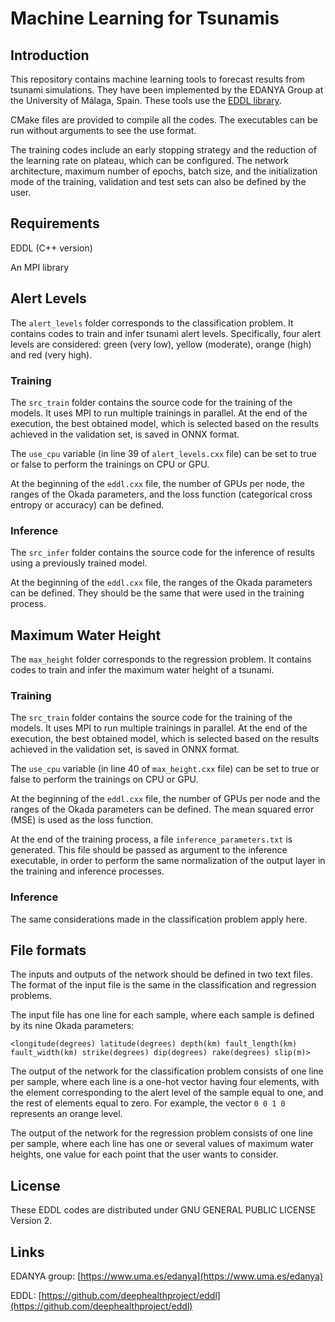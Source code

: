 # Machine Learning for Tsunamis

## Introduction

This repository contains machine learning tools to forecast results from tsunami simulations. They have been implemented by the EDANYA Group at the University of Málaga, Spain. These tools use the [EDDL library](https://github.com/deephealthproject/eddl).

CMake files are provided to compile all the codes. The executables can be run without arguments to see the use format.

The training codes include an early stopping strategy and the reduction of the learning rate on plateau, which can be configured. The network architecture, maximum number of epochs, batch size, and the initialization mode of the training, validation and test sets can also be defined by the user.


## Requirements

EDDL (C++ version)

An MPI library


## Alert Levels

The `alert_levels` folder corresponds to the classification problem. It contains codes to train and infer tsunami alert levels. Specifically, four alert levels are considered: green (very low), yellow (moderate), orange (high) and red (very high).

### Training

The `src_train` folder contains the source code for the training of the models. It uses MPI to run multiple trainings in parallel. At the end of the execution, the best obtained model, which is selected based on the results achieved in the validation set, is saved in ONNX format.

The `use_cpu` variable (in line 39 of `alert_levels.cxx` file) can be set to true or false to perform the trainings on CPU or GPU.

At the beginning of the `eddl.cxx` file, the number of GPUs per node, the ranges of the Okada parameters, and the loss function (categorical cross entropy or accuracy) can be defined.

### Inference

The `src_infer` folder contains the source code for the inference of results using a previously trained model.

At the beginning of the `eddl.cxx` file, the ranges of the Okada parameters can be defined. They should be the same that were used in the training process.


## Maximum Water Height

The `max_height` folder corresponds to the regression problem. It contains codes to train and infer the maximum water height of a tsunami.

### Training

The `src_train` folder contains the source code for the training of the models. It uses MPI to run multiple trainings in parallel. At the end of the execution, the best obtained model, which is selected based on the results achieved in the validation set, is saved in ONNX format.

The `use_cpu` variable (in line 40 of `max_height.cxx` file) can be set to true or false to perform the trainings on CPU or GPU.

At the beginning of the `eddl.cxx` file, the number of GPUs per node and the ranges of the Okada parameters can be defined. The mean squared error (MSE) is used as the loss function.

At the end of the training process, a file `inference_parameters.txt` is generated. This file should be passed as argument to the inference executable, in order to perform the same normalization of the output layer in the training and inference processes.

### Inference

The same considerations made in the classification problem apply here.


## File formats

The inputs and outputs of the network should be defined in two text files. The format of the input file is the same in the classification and regression problems.

The input file has one line for each sample, where each sample is defined by its nine Okada parameters:

`<longitude(degrees) latitude(degrees) depth(km) fault_length(km) fault_width(km) strike(degrees) dip(degrees) rake(degrees) slip(m)>`

The output of the network for the classification problem consists of one line per sample, where each line is a one-hot vector having four elements, with the element corresponding to the alert level of the sample equal to one, and the rest of elements equal to zero. For example, the vector `0 0 1 0` represents an orange level.

The output of the network for the regression problem consists of one line per sample, where each line has one or several values of maximum water heights, one value for each point that the user wants to consider.


## License

These EDDL codes are distributed under GNU GENERAL PUBLIC LICENSE Version 2.


## Links

EDANYA group: [https://www.uma.es/edanya](https://www.uma.es/edanya)

EDDL: [https://github.com/deephealthproject/eddl](https://github.com/deephealthproject/eddl)
